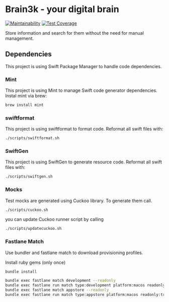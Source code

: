 # Brain3k - your digital brain

[![Maintainability](https://api.codeclimate.com/v1/badges/6cdd7e8c029042453390/maintainability)](https://codeclimate.com/repos/60ec87f682e01601b700c48c/maintainability)
[![Test Coverage](https://api.codeclimate.com/v1/badges/6cdd7e8c029042453390/test_coverage)](https://codeclimate.com/repos/60ec87f682e01601b700c48c/test_coverage)

Store information and search for them without the need for manual management.

## Dependencies

This project is using Swift Package Manager to handle code dependencies.

### Mint

This project is using Mint to manage Swift code generator dependencies.
Instal mint via brew:

```bash
brew install mint
```

### swiftformat

This project is using swiftformat to format code.
Reformat all swift files with:

```bash
./scripts/swiftformat.sh
```

### SwiftGen

This project is using SwiftGen to generate resource code.
Reformat all swift files with:

```bash
./scripts/swiftgen.sh
```

### Mocks

Test mocks are generated using Cuckoo library. To generate them call.

```bash
./scripts/cuckoo.sh
```

you can update Cuckoo runner script by calling

```bash
./scripts/updatecuckoo.sh
```

### Fastlane Match

Use bundler and fastlane match to download provisioning profiles.

Install ruby gems (only once)

```bash
bundle install
```

```bash
bundle exec fastlane match development --readonly
bundle exec fastlane run match type:development platform:macos readonly:true
bundle exec fastlane match appstore --readonly
bundle exec fastlane run match type:appstore platform:macos readonly:true
```
